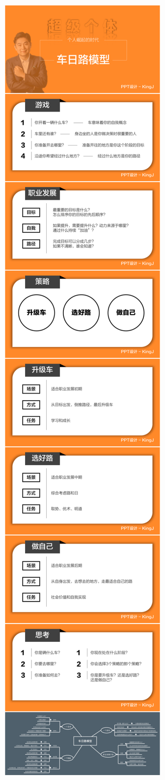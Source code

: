 ![](幻灯片1.png)
![](幻灯片2.png)
![](幻灯片3.png)
![](幻灯片4.png)
![](幻灯片5.png)
![](幻灯片6.png)
![](幻灯片7.png)
![](幻灯片8.png)
![](车日路模型.png)
